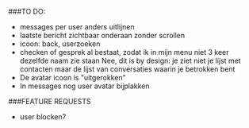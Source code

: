 ###TO DO:

- messages per user anders uitlijnen
- laatste bericht zichtbaar onderaan zonder scrollen
- icoon: back, userzoeken
- checken of gesprek al bestaat, zodat ik in mijn menu niet 3 keer dezelfde naam zie staan
	Nee, dit is by design: je ziet niet je lijst met contacten maar de lijst van conversaties waarin je betrokken bent
- De avatar icoon is "uitgerokken"
- In messages nog user avatar bijplakken 

###FEATURE REQUESTS
- user blocken?